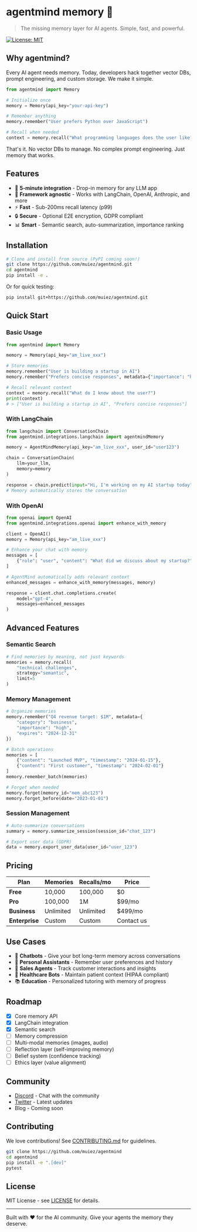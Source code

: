 # agentmind memory 🧠

> The missing memory layer for AI agents. Simple, fast, and powerful.

[![License: MIT](https://img.shields.io/badge/License-MIT-yellow.svg)](https://opensource.org/licenses/MIT)

## Why agentmind?

Every AI agent needs memory. Today, developers hack together vector DBs, prompt engineering, and custom storage. We make it simple.

```python
from agentmind import Memory

# Initialize once
memory = Memory(api_key="your-api-key")

# Remember anything
memory.remember("User prefers Python over JavaScript")

# Recall when needed
context = memory.recall("What programming languages does the user like?")
```

That's it. No vector DBs to manage. No complex prompt engineering. Just memory that works.

## Features

- 🚀 **5-minute integration** - Drop-in memory for any LLM app
- 🔌 **Framework agnostic** - Works with LangChain, OpenAI, Anthropic, and more
- ⚡ **Fast** - Sub-200ms recall latency (p99)
- 🔒 **Secure** - Optional E2E encryption, GDPR compliant
- 📊 **Smart** - Semantic search, auto-summarization, importance ranking

## Installation

```bash
# Clone and install from source (PyPI coming soon!)
git clone https://github.com/muiez/agentmind.git
cd agentmind
pip install -e .
```

Or for quick testing:
```bash
pip install git+https://github.com/muiez/agentmind.git
```

## Quick Start

### Basic Usage

```python
from agentmind import Memory

memory = Memory(api_key="am_live_xxx")

# Store memories
memory.remember("User is building a startup in AI")
memory.remember("Prefers concise responses", metadata={"importance": "high"})

# Recall relevant context
context = memory.recall("What do I know about the user?")
print(context)
# > ["User is building a startup in AI", "Prefers concise responses"]
```

### With LangChain

```python
from langchain import ConversationChain
from agentmind.integrations.langchain import agentmindMemory

memory = AgentMindMemory(api_key="am_live_xxx", user_id="user123")

chain = ConversationChain(
    llm=your_llm,
    memory=memory
)

response = chain.predict(input="Hi, I'm working on my AI startup today")
# Memory automatically stores the conversation
```

### With OpenAI

```python
from openai import OpenAI
from agentmind.integrations.openai import enhance_with_memory

client = OpenAI()
memory = Memory(api_key="am_live_xxx")

# Enhance your chat with memory
messages = [
    {"role": "user", "content": "What did we discuss about my startup?"}
]

# AgentMind automatically adds relevant context
enhanced_messages = enhance_with_memory(messages, memory)

response = client.chat.completions.create(
    model="gpt-4",
    messages=enhanced_messages
)
```

## Advanced Features

### Semantic Search
```python
# Find memories by meaning, not just keywords
memories = memory.recall(
    "technical challenges",
    strategy="semantic",
    limit=5
)
```

### Memory Management
```python
# Organize memories
memory.remember("Q4 revenue target: $1M", metadata={
    "category": "business",
    "importance": "high",
    "expires": "2024-12-31"
})

# Batch operations
memories = [
    {"content": "Launched MVP", "timestamp": "2024-01-15"},
    {"content": "First customer", "timestamp": "2024-02-01"}
]
memory.remember_batch(memories)

# Forget when needed
memory.forget(memory_id="mem_abc123")
memory.forget_before(date="2023-01-01")
```

### Session Management
```python
# Auto-summarize conversations
summary = memory.summarize_session(session_id="chat_123")

# Export user data (GDPR)
data = memory.export_user_data(user_id="user_123")
```

## Pricing

| Plan | Memories | Recalls/mo | Price |
|------|----------|------------|-------|
| **Free** | 10,000 | 100,000 | $0 |
| **Pro** | 100,000 | 1M | $99/mo |
| **Business** | Unlimited | Unlimited | $499/mo |
| **Enterprise** | Custom | Custom | Contact us |

## Use Cases

- 🤖 **Chatbots** - Give your bot long-term memory across conversations
- 🎯 **Personal Assistants** - Remember user preferences and history
- 💼 **Sales Agents** - Track customer interactions and insights
- 🏥 **Healthcare Bots** - Maintain patient context (HIPAA compliant)
- 📚 **Education** - Personalized tutoring with memory of progress

## Roadmap

- [x] Core memory API
- [x] LangChain integration
- [x] Semantic search
- [ ] Memory compression
- [ ] Multi-modal memories (images, audio)
- [ ] Reflection layer (self-improving memory)
- [ ] Belief system (confidence tracking)
- [ ] Ethics layer (value alignment)

## Community

- [Discord](https://discord.gg/agentmind) - Chat with the community
- [Twitter](https://twitter.com/agentmindai) - Latest updates
- Blog - Coming soon

## Contributing

We love contributions! See [CONTRIBUTING.md](CONTRIBUTING.md) for guidelines.

```bash
git clone https://github.com/muiez/agentmind
cd agentmind
pip install -e ".[dev]"
pytest
```

## License

MIT License - see [LICENSE](LICENSE) for details.

---

Built with ❤️ for the AI community. Give your agents the memory they deserve.
